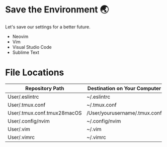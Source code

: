 # Save the Environment 🌏
Let's save our settings for a better future.
  * Neovim
  * Vim
  * Visual Studio Code
  * Sublime Text


# File Locations
| Repository Path                    | Destination on Your Computer                 |
| ---------------------------------- | -------------------------------------------- |
| User/.eslintrc                     | ~/.eslintrc                                  |
| User/.tmux.conf                    | ~/.tmux.conf                                 |
| User/.tmux.conf.tmux28macOS        | /User/yourusername/.tmux.conf                |
| User/.config/nvim                  | ~/.config/nvim                               |
| User/.vim                          | ~/.vim                                       |
| User/.vimrc                        | ~/.vimrc                                     |
